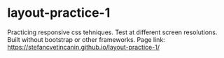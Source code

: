 # layout-practice-1
Practicing responsive css tehniques.
Test at different screen resolutions.
Built without bootstrap or other frameworks.
Page link: https://stefancvetincanin.github.io/layout-practice-1/
